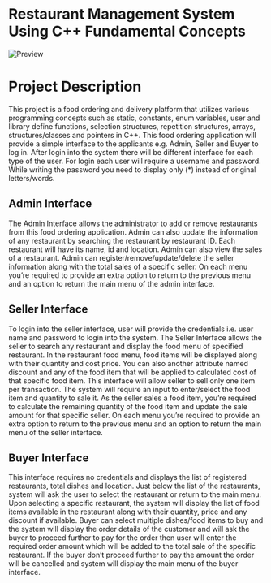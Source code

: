 # Restaurant Management System Using C++ Fundamental Concepts

![Preview](https://github.com/abishbaig/Resturant-Managment-System/assets/150265259/f6e5c111-91d2-4635-876b-f6aff843e7cb)


<h1>Project Description</h1>
<p>
This project is a food ordering and delivery platform that utilizes various programming concepts such as static, constants, enum variables, user and library define functions, selection structures, repetition structures, arrays, structures/classes and pointers in C++.
This food ordering application will provide a simple interface to the applicants e.g. Admin, Seller and Buyer to log in. After login into the system there will be different interface for each type of the user. For login each user will require a username and password. While writing the password you need to display only (*) instead of original letters/words.</p>  
<h2>Admin Interface</h2>
<p>The Admin Interface allows the administrator to add or remove restaurants from this food ordering application. Admin can also update the information of any restaurant by searching the restaurant by restaurant ID. Each restaurant will have its name, id and location. Admin can also view the sales of a restaurant. Admin can register/remove/update/delete the seller information along with the total sales of a specific seller. On each menu you’re required to provide an extra option to return to the previous menu and an option to return the main menu of the admin interface.</p>
<h2>Seller Interface</h2>
<p>To login into the seller interface, user will provide the credentials i.e. user name and password to login into the system. The Seller Interface allows the seller to search any restaurant and display the food menu of specified restaurant. In the restaurant food menu, food items will be displayed along with their quantity and cost price. You can also another attribute named discount and any of the food item that will be applied to calculated cost of that specific food item. This interface will allow seller to sell only one item per transaction. The system will require an input to enter/select the food item and quantity to sale it. As the seller sales a food item, you’re required to calculate the remaining quantity of the food item and update the sale amount for that specific seller. On each menu you’re required to provide an extra option to return to the previous menu and an option to return the main menu of the seller interface.</p> 
<h2>Buyer Interface</h2>
<p>This interface requires no credentials and displays the list of registered restaurants, total dishes and location. Just below the list of the restaurants, system will ask the user to select the restaurant or return to the main menu. Upon selecting a specific restaurant, the system will display the list of food items available in the restaurant along with their quantity, price and any discount if available. Buyer can select multiple dishes/food items to buy and the system will display the order details of the customer and will ask the buyer to proceed further to pay for the order then user will enter the required order amount which will be added to the total sale of the specific restaurant. If the buyer don’t proceed further to pay the amount the order will be cancelled and system will display the main menu of the buyer interface.</p> 
